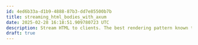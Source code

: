```yaml
---
id: 4ed6b33a-d1b9-4888-87b3-dd7e85500b7b
title: streaming_html_bodies_with_axum
date: 2025-02-28 16:18:51.909780723 UTC
description: Stream HTML to clients. The best rendering pattern known to man.
draft: true
---
```


